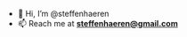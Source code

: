 - 👋 Hi, I’m @steffenhaeren
- 📫 Reach me at **steffenhaeren@gmail.com**

<!---
steffenhaeren/steffenhaeren is a ✨ special ✨ repository because its `README.md` (this file) appears on your GitHub profile.
You can click the Preview link to take a look at your changes.
--->
